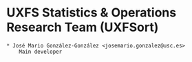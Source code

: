 UXFS Statistics & Operations Research Team (UXFSort)
====================================================

    * José Mario González-González <josemario.gonzalez@usc.es>
        Main developer